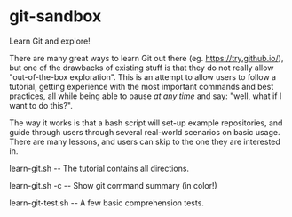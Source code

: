 # git-sandbox
Learn Git and explore!

There are many great ways to learn Git out there 
(eg. https://try.github.io/), but one of the drawbacks
of existing stuff is that they do not really allow
"out-of-the-box exploration". This is an attempt to
allow users to follow a tutorial, getting experience
with the most important commands and best practices,
all while being able to pause *at any time* and say:
"well, what if I want to do this?".  

The way it works is that a bash script will set-up
example repositories, and guide through users through
several real-world scenarios on basic usage.  There are
many lessons, and users can skip to the one they are
interested in.

learn-git.sh  --  The tutorial contains all directions.

learn-git.sh -c  -- Show git command summary (in color!)

learn-git-test.sh  --  A few basic comprehension tests.
